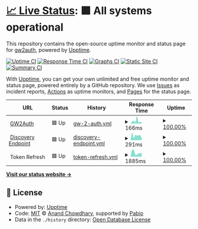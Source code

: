 # [📈 Live Status](https://status.gw2auth.com): <!--live status--> **🟩 All systems operational**

This repository contains the open-source uptime monitor and status page for [gw2auth](https://gw2auth.com), powered by [Upptime](https://github.com/upptime/upptime).

[![Uptime CI](https://github.com/gw2auth/uptime/workflows/Uptime%20CI/badge.svg)](https://github.com/gw2auth/uptime/actions?query=workflow%3A%22Uptime+CI%22)
[![Response Time CI](https://github.com/gw2auth/uptime/workflows/Response%20Time%20CI/badge.svg)](https://github.com/gw2auth/uptime/actions?query=workflow%3A%22Response+Time+CI%22)
[![Graphs CI](https://github.com/gw2auth/uptime/workflows/Graphs%20CI/badge.svg)](https://github.com/gw2auth/uptime/actions?query=workflow%3A%22Graphs+CI%22)
[![Static Site CI](https://github.com/gw2auth/uptime/workflows/Static%20Site%20CI/badge.svg)](https://github.com/gw2auth/uptime/actions?query=workflow%3A%22Static+Site+CI%22)
[![Summary CI](https://github.com/gw2auth/uptime/workflows/Summary%20CI/badge.svg)](https://github.com/gw2auth/uptime/actions?query=workflow%3A%22Summary+CI%22)

With [Upptime](https://upptime.js.org), you can get your own unlimited and free uptime monitor and status page, powered entirely by a GitHub repository. We use [Issues](https://github.com/gw2auth/uptime/issues) as incident reports, [Actions](https://github.com/gw2auth/uptime/actions) as uptime monitors, and [Pages](https://status.gw2auth.com) for the status page.

<!--start: status pages-->
<!-- This summary is generated by Upptime (https://github.com/upptime/upptime) -->
<!-- Do not edit this manually, your changes will be overwritten -->
<!-- prettier-ignore -->
| URL | Status | History | Response Time | Uptime |
| --- | ------ | ------- | ------------- | ------ |
| <img alt="" src="https://icons.duckduckgo.com/ip3/gw2auth.com.ico" height="13"> [GW2Auth](https://gw2auth.com) | 🟩 Up | [gw-2-auth.yml](https://github.com/gw2auth/uptime/commits/HEAD/history/gw-2-auth.yml) | <details><summary><img alt="Response time graph" src="./graphs/gw-2-auth/response-time-week.png" height="20"> 166ms</summary><br><a href="https://status.gw2auth.com/history/gw-2-auth"><img alt="Response time 183" src="https://img.shields.io/endpoint?url=https%3A%2F%2Fraw.githubusercontent.com%2Fgw2auth%2Fuptime%2FHEAD%2Fapi%2Fgw-2-auth%2Fresponse-time.json"></a><br><a href="https://status.gw2auth.com/history/gw-2-auth"><img alt="24-hour response time 71" src="https://img.shields.io/endpoint?url=https%3A%2F%2Fraw.githubusercontent.com%2Fgw2auth%2Fuptime%2FHEAD%2Fapi%2Fgw-2-auth%2Fresponse-time-day.json"></a><br><a href="https://status.gw2auth.com/history/gw-2-auth"><img alt="7-day response time 166" src="https://img.shields.io/endpoint?url=https%3A%2F%2Fraw.githubusercontent.com%2Fgw2auth%2Fuptime%2FHEAD%2Fapi%2Fgw-2-auth%2Fresponse-time-week.json"></a><br><a href="https://status.gw2auth.com/history/gw-2-auth"><img alt="30-day response time 161" src="https://img.shields.io/endpoint?url=https%3A%2F%2Fraw.githubusercontent.com%2Fgw2auth%2Fuptime%2FHEAD%2Fapi%2Fgw-2-auth%2Fresponse-time-month.json"></a><br><a href="https://status.gw2auth.com/history/gw-2-auth"><img alt="1-year response time 183" src="https://img.shields.io/endpoint?url=https%3A%2F%2Fraw.githubusercontent.com%2Fgw2auth%2Fuptime%2FHEAD%2Fapi%2Fgw-2-auth%2Fresponse-time-year.json"></a></details> | <details><summary><a href="https://status.gw2auth.com/history/gw-2-auth">100.00%</a></summary><a href="https://status.gw2auth.com/history/gw-2-auth"><img alt="All-time uptime 100.00%" src="https://img.shields.io/endpoint?url=https%3A%2F%2Fraw.githubusercontent.com%2Fgw2auth%2Fuptime%2FHEAD%2Fapi%2Fgw-2-auth%2Fuptime.json"></a><br><a href="https://status.gw2auth.com/history/gw-2-auth"><img alt="24-hour uptime 100.00%" src="https://img.shields.io/endpoint?url=https%3A%2F%2Fraw.githubusercontent.com%2Fgw2auth%2Fuptime%2FHEAD%2Fapi%2Fgw-2-auth%2Fuptime-day.json"></a><br><a href="https://status.gw2auth.com/history/gw-2-auth"><img alt="7-day uptime 100.00%" src="https://img.shields.io/endpoint?url=https%3A%2F%2Fraw.githubusercontent.com%2Fgw2auth%2Fuptime%2FHEAD%2Fapi%2Fgw-2-auth%2Fuptime-week.json"></a><br><a href="https://status.gw2auth.com/history/gw-2-auth"><img alt="30-day uptime 100.00%" src="https://img.shields.io/endpoint?url=https%3A%2F%2Fraw.githubusercontent.com%2Fgw2auth%2Fuptime%2FHEAD%2Fapi%2Fgw-2-auth%2Fuptime-month.json"></a><br><a href="https://status.gw2auth.com/history/gw-2-auth"><img alt="1-year uptime 100.00%" src="https://img.shields.io/endpoint?url=https%3A%2F%2Fraw.githubusercontent.com%2Fgw2auth%2Fuptime%2FHEAD%2Fapi%2Fgw-2-auth%2Fuptime-year.json"></a></details>
| <img alt="" src="https://icons.duckduckgo.com/ip3/gw2auth.com.ico" height="13"> [Discovery Endpoint](https://gw2auth.com/.well-known/oauth-authorization-server) | 🟩 Up | [discovery-endpoint.yml](https://github.com/gw2auth/uptime/commits/HEAD/history/discovery-endpoint.yml) | <details><summary><img alt="Response time graph" src="./graphs/discovery-endpoint/response-time-week.png" height="20"> 291ms</summary><br><a href="https://status.gw2auth.com/history/discovery-endpoint"><img alt="Response time 314" src="https://img.shields.io/endpoint?url=https%3A%2F%2Fraw.githubusercontent.com%2Fgw2auth%2Fuptime%2FHEAD%2Fapi%2Fdiscovery-endpoint%2Fresponse-time.json"></a><br><a href="https://status.gw2auth.com/history/discovery-endpoint"><img alt="24-hour response time 123" src="https://img.shields.io/endpoint?url=https%3A%2F%2Fraw.githubusercontent.com%2Fgw2auth%2Fuptime%2FHEAD%2Fapi%2Fdiscovery-endpoint%2Fresponse-time-day.json"></a><br><a href="https://status.gw2auth.com/history/discovery-endpoint"><img alt="7-day response time 291" src="https://img.shields.io/endpoint?url=https%3A%2F%2Fraw.githubusercontent.com%2Fgw2auth%2Fuptime%2FHEAD%2Fapi%2Fdiscovery-endpoint%2Fresponse-time-week.json"></a><br><a href="https://status.gw2auth.com/history/discovery-endpoint"><img alt="30-day response time 312" src="https://img.shields.io/endpoint?url=https%3A%2F%2Fraw.githubusercontent.com%2Fgw2auth%2Fuptime%2FHEAD%2Fapi%2Fdiscovery-endpoint%2Fresponse-time-month.json"></a><br><a href="https://status.gw2auth.com/history/discovery-endpoint"><img alt="1-year response time 314" src="https://img.shields.io/endpoint?url=https%3A%2F%2Fraw.githubusercontent.com%2Fgw2auth%2Fuptime%2FHEAD%2Fapi%2Fdiscovery-endpoint%2Fresponse-time-year.json"></a></details> | <details><summary><a href="https://status.gw2auth.com/history/discovery-endpoint">100.00%</a></summary><a href="https://status.gw2auth.com/history/discovery-endpoint"><img alt="All-time uptime 100.00%" src="https://img.shields.io/endpoint?url=https%3A%2F%2Fraw.githubusercontent.com%2Fgw2auth%2Fuptime%2FHEAD%2Fapi%2Fdiscovery-endpoint%2Fuptime.json"></a><br><a href="https://status.gw2auth.com/history/discovery-endpoint"><img alt="24-hour uptime 100.00%" src="https://img.shields.io/endpoint?url=https%3A%2F%2Fraw.githubusercontent.com%2Fgw2auth%2Fuptime%2FHEAD%2Fapi%2Fdiscovery-endpoint%2Fuptime-day.json"></a><br><a href="https://status.gw2auth.com/history/discovery-endpoint"><img alt="7-day uptime 100.00%" src="https://img.shields.io/endpoint?url=https%3A%2F%2Fraw.githubusercontent.com%2Fgw2auth%2Fuptime%2FHEAD%2Fapi%2Fdiscovery-endpoint%2Fuptime-week.json"></a><br><a href="https://status.gw2auth.com/history/discovery-endpoint"><img alt="30-day uptime 100.00%" src="https://img.shields.io/endpoint?url=https%3A%2F%2Fraw.githubusercontent.com%2Fgw2auth%2Fuptime%2FHEAD%2Fapi%2Fdiscovery-endpoint%2Fuptime-month.json"></a><br><a href="https://status.gw2auth.com/history/discovery-endpoint"><img alt="1-year uptime 100.00%" src="https://img.shields.io/endpoint?url=https%3A%2F%2Fraw.githubusercontent.com%2Fgw2auth%2Fuptime%2FHEAD%2Fapi%2Fdiscovery-endpoint%2Fuptime-year.json"></a></details>
| <img alt="" src="https://icons.duckduckgo.com/ip3/null.ico" height="13"> Token Refresh | 🟩 Up | [token-refresh.yml](https://github.com/gw2auth/uptime/commits/HEAD/history/token-refresh.yml) | <details><summary><img alt="Response time graph" src="./graphs/token-refresh/response-time-week.png" height="20"> 1885ms</summary><br><a href="https://status.gw2auth.com/history/token-refresh"><img alt="Response time 2162" src="https://img.shields.io/endpoint?url=https%3A%2F%2Fraw.githubusercontent.com%2Fgw2auth%2Fuptime%2FHEAD%2Fapi%2Ftoken-refresh%2Fresponse-time.json"></a><br><a href="https://status.gw2auth.com/history/token-refresh"><img alt="24-hour response time 1859" src="https://img.shields.io/endpoint?url=https%3A%2F%2Fraw.githubusercontent.com%2Fgw2auth%2Fuptime%2FHEAD%2Fapi%2Ftoken-refresh%2Fresponse-time-day.json"></a><br><a href="https://status.gw2auth.com/history/token-refresh"><img alt="7-day response time 1885" src="https://img.shields.io/endpoint?url=https%3A%2F%2Fraw.githubusercontent.com%2Fgw2auth%2Fuptime%2FHEAD%2Fapi%2Ftoken-refresh%2Fresponse-time-week.json"></a><br><a href="https://status.gw2auth.com/history/token-refresh"><img alt="30-day response time 2313" src="https://img.shields.io/endpoint?url=https%3A%2F%2Fraw.githubusercontent.com%2Fgw2auth%2Fuptime%2FHEAD%2Fapi%2Ftoken-refresh%2Fresponse-time-month.json"></a><br><a href="https://status.gw2auth.com/history/token-refresh"><img alt="1-year response time 2162" src="https://img.shields.io/endpoint?url=https%3A%2F%2Fraw.githubusercontent.com%2Fgw2auth%2Fuptime%2FHEAD%2Fapi%2Ftoken-refresh%2Fresponse-time-year.json"></a></details> | <details><summary><a href="https://status.gw2auth.com/history/token-refresh">100.00%</a></summary><a href="https://status.gw2auth.com/history/token-refresh"><img alt="All-time uptime 100.00%" src="https://img.shields.io/endpoint?url=https%3A%2F%2Fraw.githubusercontent.com%2Fgw2auth%2Fuptime%2FHEAD%2Fapi%2Ftoken-refresh%2Fuptime.json"></a><br><a href="https://status.gw2auth.com/history/token-refresh"><img alt="24-hour uptime 100.00%" src="https://img.shields.io/endpoint?url=https%3A%2F%2Fraw.githubusercontent.com%2Fgw2auth%2Fuptime%2FHEAD%2Fapi%2Ftoken-refresh%2Fuptime-day.json"></a><br><a href="https://status.gw2auth.com/history/token-refresh"><img alt="7-day uptime 100.00%" src="https://img.shields.io/endpoint?url=https%3A%2F%2Fraw.githubusercontent.com%2Fgw2auth%2Fuptime%2FHEAD%2Fapi%2Ftoken-refresh%2Fuptime-week.json"></a><br><a href="https://status.gw2auth.com/history/token-refresh"><img alt="30-day uptime 100.00%" src="https://img.shields.io/endpoint?url=https%3A%2F%2Fraw.githubusercontent.com%2Fgw2auth%2Fuptime%2FHEAD%2Fapi%2Ftoken-refresh%2Fuptime-month.json"></a><br><a href="https://status.gw2auth.com/history/token-refresh"><img alt="1-year uptime 100.00%" src="https://img.shields.io/endpoint?url=https%3A%2F%2Fraw.githubusercontent.com%2Fgw2auth%2Fuptime%2FHEAD%2Fapi%2Ftoken-refresh%2Fuptime-year.json"></a></details>

<!--end: status pages-->

[**Visit our status website →**](https://status.gw2auth.com)

## 📄 License

- Powered by: [Upptime](https://github.com/upptime/upptime)
- Code: [MIT](./LICENSE) © [Anand Chowdhary](https://anandchowdhary.com), supported by [Pabio](https://pabio.com)
- Data in the `./history` directory: [Open Database License](https://opendatacommons.org/licenses/odbl/1-0/)
